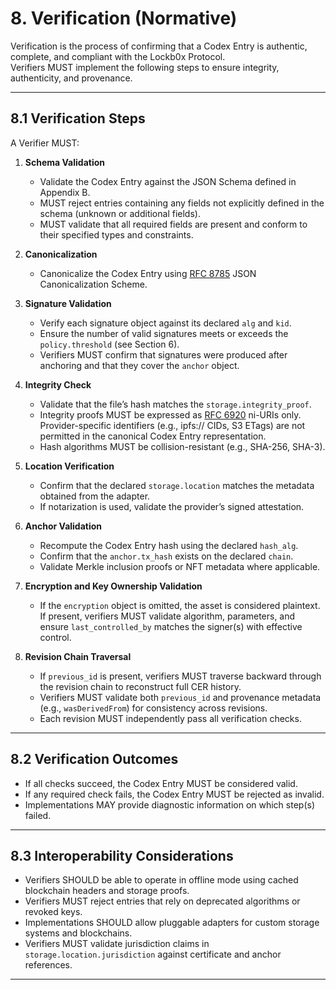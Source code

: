 


# 8. Verification (Normative)

Verification is the process of confirming that a Codex Entry is authentic, complete, and compliant with the Lockb0x Protocol.  
Verifiers MUST implement the following steps to ensure integrity, authenticity, and provenance.

---

## 8.1 Verification Steps

A Verifier MUST:

1. **Schema Validation**  
   - Validate the Codex Entry against the JSON Schema defined in Appendix B.  
   - MUST reject entries containing any fields not explicitly defined in the schema (unknown or additional fields).
   - MUST validate that all required fields are present and conform to their specified types and constraints.

2. **Canonicalization**  
   - Canonicalize the Codex Entry using [RFC 8785] JSON Canonicalization Scheme.  

3. **Signature Validation**  
   - Verify each signature object against its declared `alg` and `kid`.  
   - Ensure the number of valid signatures meets or exceeds the `policy.threshold` (see Section 6).  
   - Verifiers MUST confirm that signatures were produced after anchoring and that they cover the `anchor` object.

4. **Integrity Check**  
   - Validate that the file’s hash matches the `storage.integrity_proof`.  
   - Integrity proofs MUST be expressed as [RFC 6920] ni-URIs only. Provider-specific identifiers (e.g., ipfs:// CIDs, S3 ETags) are not permitted in the canonical Codex Entry representation.  
   - Hash algorithms MUST be collision-resistant (e.g., SHA-256, SHA-3).  

5. **Location Verification**  
   - Confirm that the declared `storage.location` matches the metadata obtained from the adapter.  
   - If notarization is used, validate the provider’s signed attestation.  

6. **Anchor Validation**  
   - Recompute the Codex Entry hash using the declared `hash_alg`.  
   - Confirm that the `anchor.tx_hash` exists on the declared `chain`.  
   - Validate Merkle inclusion proofs or NFT metadata where applicable.  

7. **Encryption and Key Ownership Validation**  
   - If the `encryption` object is omitted, the asset is considered plaintext. If present, verifiers MUST validate algorithm, parameters, and ensure `last_controlled_by` matches the signer(s) with effective control.  

8. **Revision Chain Traversal**  
   - If `previous_id` is present, verifiers MUST traverse backward through the revision chain to reconstruct full CER history.  
   - Verifiers MUST validate both `previous_id` and provenance metadata (e.g., `wasDerivedFrom`) for consistency across revisions.  
   - Each revision MUST independently pass all verification checks.  

---

## 8.2 Verification Outcomes

- If all checks succeed, the Codex Entry MUST be considered valid.  
- If any required check fails, the Codex Entry MUST be rejected as invalid.  
- Implementations MAY provide diagnostic information on which step(s) failed.  

---

## 8.3 Interoperability Considerations

- Verifiers SHOULD be able to operate in offline mode using cached blockchain headers and storage proofs.  
- Verifiers MUST reject entries that rely on deprecated algorithms or revoked keys.  
- Implementations SHOULD allow pluggable adapters for custom storage systems and blockchains.  
- Verifiers MUST validate jurisdiction claims in `storage.location.jurisdiction` against certificate and anchor references.  

---

[RFC 8785]: https://www.rfc-editor.org/rfc/rfc8785
[RFC 6920]: https://www.rfc-editor.org/rfc/rfc6920